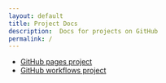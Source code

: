 ```yaml
--- 
layout: default
title: Project Docs
description:  Docs for projects on GitHub
permalink: /
---
```


- [GitHub pages project](https://profile-sh.github.io/docs/projects/gh_pages_project)
- [GitHub workflows project](https://profile-sh.github.io/docs/projects/gh_workflows_project)
